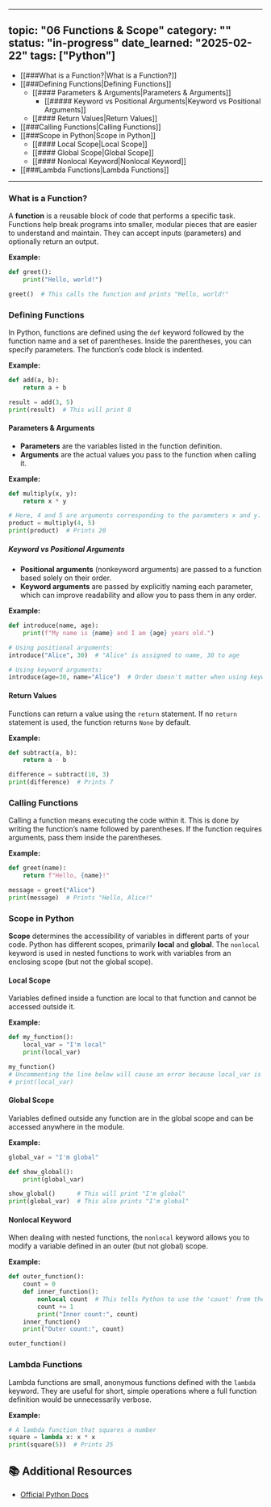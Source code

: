  
---
topic: "06 Functions & Scope"
category: ""
status: "in-progress"
date_learned: "2025-02-22"
tags: ["Python"]
---

- [[###What is a Function?|What is a Function?]]
- [[###Defining Functions|Defining Functions]]
  - [[#### Parameters & Arguments|Parameters & Arguments]]
    - [[##### Keyword vs Positional Arguments|Keyword vs Positional Arguments]]
  - [[#### Return Values|Return Values]]
- [[###Calling Functions|Calling Functions]]
- [[###Scope in Python|Scope in Python]]
  - [[#### Local Scope|Local Scope]]
  - [[#### Global Scope|Global Scope]]
  - [[#### Nonlocal Keyword|Nonlocal Keyword]]
- [[###Lambda Functions|Lambda Functions]]

---

### What is a Function?
A **function** is a reusable block of code that performs a specific task. Functions help break programs into smaller, modular pieces that are easier to understand and maintain. They can accept inputs (parameters) and optionally return an output.

**Example:**
```python
def greet():
    print("Hello, world!")

greet()  # This calls the function and prints "Hello, world!"
```

### Defining Functions
In Python, functions are defined using the `def` keyword followed by the function name and a set of parentheses. Inside the parentheses, you can specify parameters. The function’s code block is indented.

**Example:**
```python
def add(a, b):
    return a + b

result = add(3, 5)
print(result)  # This will print 8
```

#### Parameters & Arguments
- **Parameters** are the variables listed in the function definition.
- **Arguments** are the actual values you pass to the function when calling it.

**Example:**
```python
def multiply(x, y):
    return x * y

# Here, 4 and 5 are arguments corresponding to the parameters x and y.
product = multiply(4, 5)
print(product)  # Prints 20
```

##### Keyword vs Positional Arguments
- **Positional arguments** (nonkeyword arguments) are passed to a function based solely on their order.
- **Keyword arguments** are passed by explicitly naming each parameter, which can improve readability and allow you to pass them in any order.

**Example:**
```python
def introduce(name, age):
    print(f"My name is {name} and I am {age} years old.")

# Using positional arguments:
introduce("Alice", 30)  # "Alice" is assigned to name, 30 to age

# Using keyword arguments:
introduce(age=30, name="Alice")  # Order doesn't matter when using keywords
```

#### Return Values
Functions can return a value using the `return` statement. If no `return` statement is used, the function returns `None` by default.

**Example:**
```python
def subtract(a, b):
    return a - b

difference = subtract(10, 3)
print(difference)  # Prints 7
```

### Calling Functions
Calling a function means executing the code within it. This is done by writing the function’s name followed by parentheses. If the function requires arguments, pass them inside the parentheses.

**Example:**
```python
def greet(name):
    return f"Hello, {name}!"

message = greet("Alice")
print(message)  # Prints "Hello, Alice!"
```

### Scope in Python
**Scope** determines the accessibility of variables in different parts of your code. Python has different scopes, primarily **local** and **global**. The `nonlocal` keyword is used in nested functions to work with variables from an enclosing scope (but not the global scope).

#### Local Scope
Variables defined inside a function are local to that function and cannot be accessed outside it.

**Example:**
```python
def my_function():
    local_var = "I'm local"
    print(local_var)

my_function()
# Uncommenting the line below will cause an error because local_var is not accessible outside the function.
# print(local_var)
```

#### Global Scope
Variables defined outside any function are in the global scope and can be accessed anywhere in the module.

**Example:**
```python
global_var = "I'm global"

def show_global():
    print(global_var)

show_global()      # This will print "I'm global"
print(global_var)  # This also prints "I'm global"
```

#### Nonlocal Keyword
When dealing with nested functions, the `nonlocal` keyword allows you to modify a variable defined in an outer (but not global) scope.

**Example:**
```python
def outer_function():
    count = 0
    def inner_function():
        nonlocal count  # This tells Python to use the 'count' from the outer function
        count += 1
        print("Inner count:", count)
    inner_function()
    print("Outer count:", count)

outer_function()
```

### Lambda Functions
Lambda functions are small, anonymous functions defined with the `lambda` keyword. They are useful for short, simple operations where a full function definition would be unnecessarily verbose.

**Example:**
```python
# A lambda function that squares a number
square = lambda x: x * x
print(square(5))  # Prints 25
```

## 📚 Additional Resources
- [Official Python Docs](https://docs.python.org/3/)
